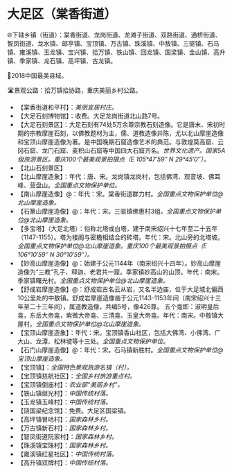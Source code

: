 # 大足区（棠香街道）
🌐下辖乡镇（街道）：棠香街道、龙岗街道、龙滩子街道、双路街道、通桥街道、智凤街道、龙水镇、邮亭镇、宝顶镇、万古镇、珠溪镇、中敖镇、三驱镇、石马镇、雍溪镇、玉龙镇、宝兴镇、拾万镇、铁山镇、回龙镇、国梁镇、金山镇、高升镇、季家镇、龙石镇、高坪镇、古龙镇。    
  
🏅2018中国最美县域。   
  
🛣️景观公路：拾万镇拾协路，重庆美丽乡村公路。   
  
* 【棠香街道和平村】：*美丽宜居村庄。*
* 【大足石刻博物馆】：收费。大足龙岗街道北山路7号。
* 【大足石刻景区】：大足石刻有74处5万余尊宗教石刻造像。它是唐末、宋初时期的宗教摩崖石刻，以佛教题材为主，儒、道教造像并陈，尤以北山摩崖造像和宝顶山摩崖造像为著。是中国晚期石窟造像艺术的典范。与敦煌莫高窟、云冈石窟、龙门石窟、麦积山石窟等中国四大石窟齐名。*世界文化遗产。国家5A级旅游景区。重庆100个最美观景拍摄点（E 105°47′59″ N 29°45′0″）。*
* 【北山石刻景区】
* 【北山摩崖造象】：年代：唐、宋。龙岗镇龙岗村，包括佛湾、观音坡、佛耳峰、营盘山。*全国重点文物保护单位。*
* 【南山摩崖造像】@：年代：宋。棠香街道群力村。*全国重点文物保护单位@北山摩崖造象。*
* 【石篆山摩崖造像】@：年代：宋。三驱镇佛惠村3组。*全国重点文物保护单位@北山摩崖造象。*
* 【多宝塔】（大足北塔）：俗称北塔或白塔，建于南宋绍兴十七年至二十五年（1147-1155）。塔为楼阁与密檐相结合的砖塔。年代：宋。北山旁的北塔坡。*全国重点文物保护单位@北山摩崖造象。重庆100个最美观景拍摄点（E 106°10′59″ N 30°10′59″）。*
* 【妙高山摩崖造像】@：始建于公元1144年（南宋绍兴十四年）。妙高山摩崖造像为“三教”孔子、释迦、老君共一窟。季家镇妙高山的山顶。年代：南宋。季家镇曙光村。*全国重点文物保护单位@北山摩崖造象。*
* 【舒成岩摩崖造像】@：舒成岩古名云从岩，又名半边庙，位于大足城北偏西10公里处的中敖镇。舒成岩摩崖造像凿于公元1143-1153年间（南宋绍兴十三年至二十三年间），属道教造像，共编5号，像426尊。  五个龛即：淑明皇后龛，东岳大帝龛，紫微大帝龛、三清龛、玉皇大帝龛。年代：南宋。中敖镇大屋村。*全国重点文物保护单位@北山摩崖造象。*
* 【宝顶山摩崖造象】：年代：宋。宝顶镇香山社区，包括大佛湾、小佛湾、广大山、龙潭、松林坡等十三处。*全国重点文物保护单位。*
* 【石门山摩崖造像】@：年代：宋。石马镇新胜村。*全国重点文物保护单位@宝顶山摩崖造象。*
* 【宝顶镇】：*全国特色景观旅游名镇（村）。*
* 【宝顶镇慈航社区】：*全国乡村旅游重点村。*
* 【宝顶镇倒庙村】：*农业部“美丽乡村”。*
* 【铁山镇继光村】：*中国传统村落。*
* 【玉龙镇玉峰村】：*中国传统村落。*
* 【饶国梁纪念馆】：免费。大足区国梁镇。
* 【高坪镇冒咕村】：*国家森林乡村。*
* 【万古镇新石村】：*国家森林乡村。*
* 【智凤街道阮家村】：*国家森林乡村。*
* 【珠溪镇宝珠村】：*国家森林乡村。*
* 【雍溪镇红星社区】：*中国传统村落。*
* 【高升镇双牌村】：*中国传统村落。*